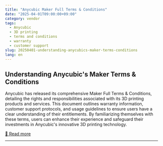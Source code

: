 ```yaml
---
title: "Anycubic Maker Full Terms & Conditions"
date: "2025-04-01T09:00:00+09:00"
category: vendor
tags:
  - Anycubic
  - 3D printing
  - terms and conditions
  - warranty
  - customer support
slug: 20250401-understanding-anycubics-maker-terms-conditions
lang: en
---
```


## Understanding Anycubic's Maker Terms & Conditions
Anycubic has released its comprehensive Maker Full Terms & Conditions, detailing the rights and responsibilities associated with its 3D printing products and services. This document outlines warranty information, customer support protocols, and usage guidelines to ensure users have a clear understanding of their entitlements. By familiarizing themselves with these terms, users can enhance their experience and safeguard their investments in Anycubic's innovative 3D printing technology.

[🔗 Read more](https://store.anycubic.com/blogs/news/anycubic-maker-full-terms-conditions)

---